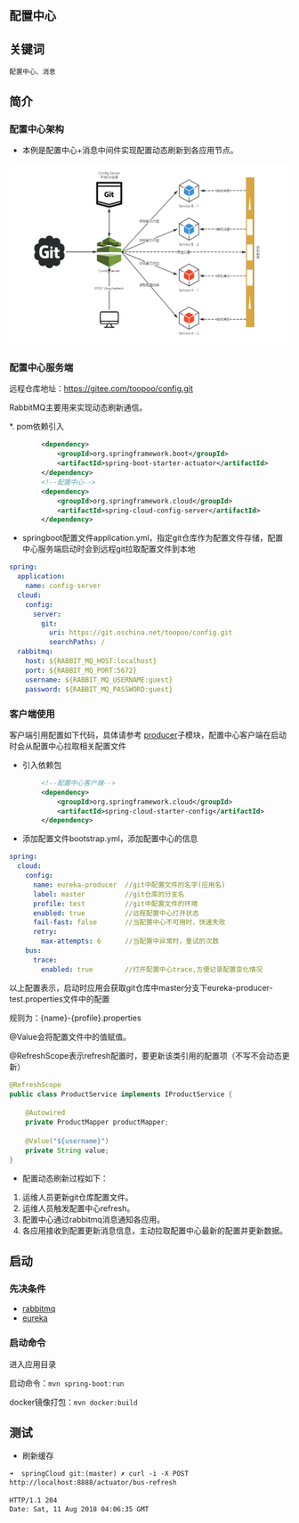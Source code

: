 配置中心
---------

## 关键词

`配置中心、消息`

## 简介

### 配置中心架构

* 本例是配置中心+消息中间件实现配置动态刷新到各应用节点。

![架构](../../docs/sc-bus.png)

### 配置中心服务端

远程仓库地址：https://gitee.com/toopoo/config.git

RabbitMQ主要用来实现动态刷新通信。

*. pom依赖引入
```xml
        <dependency>
            <groupId>org.springframework.boot</groupId>
            <artifactId>spring-boot-starter-actuator</artifactId>
        </dependency>
        <!--配置中心-->
        <dependency>
            <groupId>org.springframework.cloud</groupId>
            <artifactId>spring-cloud-config-server</artifactId>
        </dependency>
```

* springboot配置文件application.yml，指定git仓库作为配置文件存储，配置中心服务端启动时会到远程git拉取配置文件到本地

```yaml
spring:
  application:
    name: config-server
  cloud:
    config:
      server:
        git:
          uri: https://git.oschina.net/toopoo/config.git
          searchPaths: /
  rabbitmq:
    host: ${RABBIT_MQ_HOST:localhost}
    port: ${RABBIT_MQ_PORT:5672}
    username: ${RABBIT_MQ_USERNAME:guest}
    password: ${RABBIT_MQ_PASSWORD:guest}

```

### 客户端使用

客户端引用配置如下代码，具体请参考 [producer](../../demos/producer)子模块，配置中心客户端在启动时会从配置中心拉取相关配置文件 

* 引入依赖包

```xml
        <!--配置中心客户端-->
        <dependency>
            <groupId>org.springframework.cloud</groupId>
            <artifactId>spring-cloud-starter-config</artifactId>
        </dependency>
```

* 添加配置文件bootstrap.yml，添加配置中心的信息

```yaml
spring:
  cloud:
    config:
      name: eureka-producer  //git中配置文件的名字(应用名)
      label: master          //git仓库的分支名
      profile: test          //git中配置文件的环境
      enabled: true          //远程配置中心打开状态
      fail-fast: false       //当配置中心不可用时，快速失败
      retry:
        max-attempts: 6      //当配置中异常时，重试的次数
    bus:
      trace:
        enabled: true        //打开配置中心trace,方便记录配置变化情况
```
以上配置表示，启动时应用会获取git仓库中master分支下eureka-producer-test.properties文件中的配置

规则为：{name}-{profile}.properties

@Value会将配置文件中的值赋值。

@RefreshScope表示refresh配置时，要更新该类引用的配置项（不写不会动态更新）

```java
@RefreshScope
public class ProductService implements IProductService {

    @Autowired
    private ProductMapper productMapper;

    @Value("${username}")
    private String value;
}
```

* 配置动态刷新过程如下：

1. 运维人员更新git仓库配置文件。
2. 运维人员触发配置中心refresh。
3. 配置中心通过rabbitmq消息通知各应用。
4. 各应用接收到配置更新消息信息，主动拉取配置中心最新的配置并更新数据。

## 启动

### 先决条件

- [rabbitmq](http://rabbitmq.io/download)
- [eureka](../../center/eureka)

### 启动命令

进入应用目录

启动命令：`mvn spring-boot:run`

docker镜像打包：`mvn docker:build`

## 测试

* 刷新缓存

```
➜  springCloud git:(master) ✗ curl -i -X POST http://localhost:8888/actuator/bus-refresh

HTTP/1.1 204
Date: Sat, 11 Aug 2018 04:06:35 GMT

```

